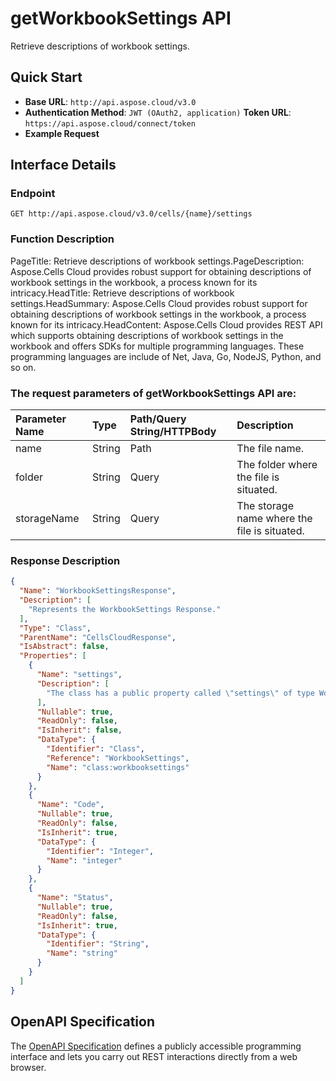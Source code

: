 # **getWorkbookSettings API**

Retrieve descriptions of workbook settings. 

## **Quick Start**

- **Base URL**: `http://api.aspose.cloud/v3.0`
- **Authentication Method**: `JWT (OAuth2, application)`  **Token URL**: `https://api.aspose.cloud/connect/token`
- **Example Request** 
<script src="https://gist.github.com/aspose-cells-cloud-gists/8a5b324fdf3e574dbd747c1a1e24b05d.js?file=Example30_GetWorkbookSettings.cs"></script>

## **Interface Details**

### **Endpoint** 

```
GET http://api.aspose.cloud/v3.0/cells/{name}/settings
```

### **Function Description**
PageTitle: Retrieve descriptions of workbook settings.PageDescription: Aspose.Cells Cloud provides robust support for obtaining descriptions of workbook settings in the workbook, a process known for its intricacy.HeadTitle: Retrieve descriptions of workbook settings.HeadSummary: Aspose.Cells Cloud provides robust support for obtaining descriptions of workbook settings in the workbook, a process known for its intricacy.HeadContent: Aspose.Cells Cloud provides REST API which supports obtaining descriptions of workbook settings in the workbook and offers SDKs for multiple programming languages. These programming languages are include of Net, Java, Go, NodeJS, Python, and so on.

### The request parameters of **getWorkbookSettings** API are: 

| Parameter Name | Type | Path/Query String/HTTPBody | Description | 
| :- | :- | :- |:- | 
|name|String|Path|The file name.|
|folder|String|Query|The folder where the file is situated.|
|storageName|String|Query|The storage name where the file is situated.|


### **Response Description**
```json
{
  "Name": "WorkbookSettingsResponse",
  "Description": [
    "Represents the WorkbookSettings Response."
  ],
  "Type": "Class",
  "ParentName": "CellsCloudResponse",
  "IsAbstract": false,
  "Properties": [
    {
      "Name": "settings",
      "Description": [
        "The class has a public property called \"settings\" of type WorkbookSettings that can be accessed and modified."
      ],
      "Nullable": true,
      "ReadOnly": false,
      "IsInherit": false,
      "DataType": {
        "Identifier": "Class",
        "Reference": "WorkbookSettings",
        "Name": "class:workbooksettings"
      }
    },
    {
      "Name": "Code",
      "Nullable": true,
      "ReadOnly": false,
      "IsInherit": true,
      "DataType": {
        "Identifier": "Integer",
        "Name": "integer"
      }
    },
    {
      "Name": "Status",
      "Nullable": true,
      "ReadOnly": false,
      "IsInherit": true,
      "DataType": {
        "Identifier": "String",
        "Name": "string"
      }
    }
  ]
}
```

## OpenAPI Specification

The [OpenAPI Specification](https://reference.aspose.cloud/cells/#/WorkbookController/GetWorkbookSettings) defines a publicly accessible programming interface and lets you carry out REST interactions directly from a web browser.

